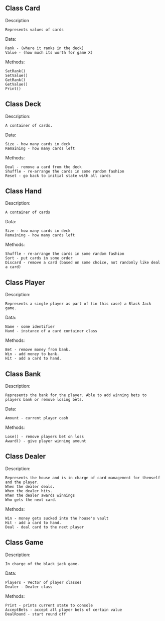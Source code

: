 
## Class Card


Description

	Represents values of cards

Data:

	Rank - (where it ranks in the deck)
	Value - (how much its worth for game X)

Methods:

	SetRank()
	SetValue()
	GetRank()
	GetValue()
	Print()
## Class Deck

Description:

	A container of cards.
	
Data:

	Size - how many cards in deck
	Remaining - how many cards left
Methods:

	Deal - remove a card from the deck
	Shuffle - re-arrange the cards in some random fashion
	Reset - go back to initial state with all cards
	
## Class Hand

Description:

	A container of cards
	
Data:

	Size - how many cards in deck
	Remaining - how many cards left

Methods:

	Shuffle - re-arrange the cards in some random fashion
	Sort - put cards in some order
	Discard - remove a card (based on some choice, not randomly like deal a card)

## Class Player

Description:

	Represents a single player as part of (in this case) a Black Jack game.
Data:

	Name - some identifier
	Hand - instance of a card container class

Methods:

	Bet - remove money from bank.
	Win - add money to bank.
	Hit - add a card to hand.
## Class Bank
Description:

	Represents the bank for the player. Able to add winning bets to players bank or remove losing bets.
Data:

	Amount - current player cash
	
Methods:

	Lose() - remove players bet on loss
	Award() - give player winning amount
	
## Class Dealer

Description:

	Represents the house and is in charge of card management for themself and the player.
	When the dealer deals.
	When the dealer hits.
	When the dealer awards winnings
	Who gets the next card.
	
Methods:

	Win - money gets sucked into the house's vault
	Hit - add a card to hand.
	Deal - deal card to the next player
	
	
## Class Game

Description:

	In charge of the black jack game.
	

Data:

	Players - Vector of player classes
	Dealer - Dealer class

Methods:

	Print - prints current state to console
	AcceptBets - accept all player bets of certain value
	DealRound - start round off
